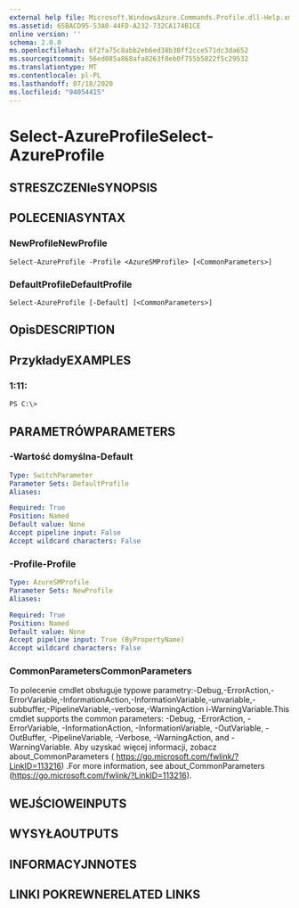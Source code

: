```yaml
---
external help file: Microsoft.WindowsAzure.Commands.Profile.dll-Help.xml
ms.assetid: 65BACD95-53A0-44FD-A232-732CA174B1CE
online version: ''
schema: 2.0.0
ms.openlocfilehash: 6f2fa75c8abb2eb6ed38b30ff2cce571dc3da652
ms.sourcegitcommit: 56ed085a868afa8263f8eb0f755b5822f5c29532
ms.translationtype: MT
ms.contentlocale: pl-PL
ms.lasthandoff: 07/18/2020
ms.locfileid: "94054415"
---
```

# <span data-ttu-id="8dc2e-101">Select-AzureProfile</span><span class="sxs-lookup"><span data-stu-id="8dc2e-101">Select-AzureProfile</span></span>

## <span data-ttu-id="8dc2e-102">STRESZCZENIe</span><span class="sxs-lookup"><span data-stu-id="8dc2e-102">SYNOPSIS</span></span>

## <span data-ttu-id="8dc2e-103">POLECENIA</span><span class="sxs-lookup"><span data-stu-id="8dc2e-103">SYNTAX</span></span>

### <span data-ttu-id="8dc2e-104">NewProfile</span><span class="sxs-lookup"><span data-stu-id="8dc2e-104">NewProfile</span></span>
```
Select-AzureProfile -Profile <AzureSMProfile> [<CommonParameters>]
```

### <span data-ttu-id="8dc2e-105">DefaultProfile</span><span class="sxs-lookup"><span data-stu-id="8dc2e-105">DefaultProfile</span></span>
```
Select-AzureProfile [-Default] [<CommonParameters>]
```

## <span data-ttu-id="8dc2e-106">Opis</span><span class="sxs-lookup"><span data-stu-id="8dc2e-106">DESCRIPTION</span></span>

## <span data-ttu-id="8dc2e-107">Przykłady</span><span class="sxs-lookup"><span data-stu-id="8dc2e-107">EXAMPLES</span></span>

### <span data-ttu-id="8dc2e-108">1:1</span><span class="sxs-lookup"><span data-stu-id="8dc2e-108">1:</span></span>
```
PS C:\>
```

## <span data-ttu-id="8dc2e-109">PARAMETRÓW</span><span class="sxs-lookup"><span data-stu-id="8dc2e-109">PARAMETERS</span></span>

### <span data-ttu-id="8dc2e-110">-Wartość domyślna</span><span class="sxs-lookup"><span data-stu-id="8dc2e-110">-Default</span></span>
```yaml
Type: SwitchParameter
Parameter Sets: DefaultProfile
Aliases: 

Required: True
Position: Named
Default value: None
Accept pipeline input: False
Accept wildcard characters: False
```

### <span data-ttu-id="8dc2e-111">-Profile</span><span class="sxs-lookup"><span data-stu-id="8dc2e-111">-Profile</span></span>
```yaml
Type: AzureSMProfile
Parameter Sets: NewProfile
Aliases: 

Required: True
Position: Named
Default value: None
Accept pipeline input: True (ByPropertyName)
Accept wildcard characters: False
```

### <span data-ttu-id="8dc2e-112">CommonParameters</span><span class="sxs-lookup"><span data-stu-id="8dc2e-112">CommonParameters</span></span>
<span data-ttu-id="8dc2e-113">To polecenie cmdlet obsługuje typowe parametry:-Debug,-ErrorAction,-ErrorVariable,-InformationAction,-InformationVariable,-unvariable,-subbuffer,-PipelineVariable,-verbose,-WarningAction i-WarningVariable.</span><span class="sxs-lookup"><span data-stu-id="8dc2e-113">This cmdlet supports the common parameters: -Debug, -ErrorAction, -ErrorVariable, -InformationAction, -InformationVariable, -OutVariable, -OutBuffer, -PipelineVariable, -Verbose, -WarningAction, and -WarningVariable.</span></span> <span data-ttu-id="8dc2e-114">Aby uzyskać więcej informacji, zobacz about_CommonParameters ( https://go.microsoft.com/fwlink/?LinkID=113216) .</span><span class="sxs-lookup"><span data-stu-id="8dc2e-114">For more information, see about_CommonParameters (https://go.microsoft.com/fwlink/?LinkID=113216).</span></span>

## <span data-ttu-id="8dc2e-115">WEJŚCIOWE</span><span class="sxs-lookup"><span data-stu-id="8dc2e-115">INPUTS</span></span>

## <span data-ttu-id="8dc2e-116">WYSYŁA</span><span class="sxs-lookup"><span data-stu-id="8dc2e-116">OUTPUTS</span></span>

## <span data-ttu-id="8dc2e-117">INFORMACYJN</span><span class="sxs-lookup"><span data-stu-id="8dc2e-117">NOTES</span></span>

## <span data-ttu-id="8dc2e-118">LINKI POKREWNE</span><span class="sxs-lookup"><span data-stu-id="8dc2e-118">RELATED LINKS</span></span>

